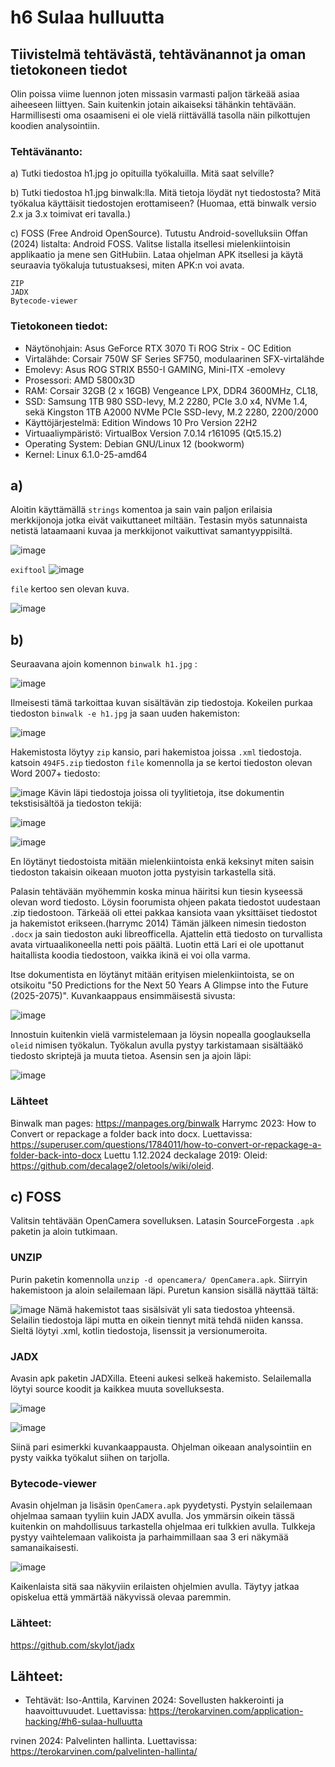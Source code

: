 # h6 Sulaa hulluutta

## Tiivistelmä tehtävästä, tehtävänannot ja oman tietokoneen tiedot
Olin poissa viime luennon joten missasin varmasti paljon tärkeää asiaa aiheeseen liittyen. Sain kuitenkin jotain aikaiseksi tähänkin tehtävään. Harmillisesti oma osaamiseni ei ole vielä riittävällä tasolla näin pilkottujen koodien analysointiin.  

### Tehtävänanto:
a) Tutki tiedostoa h1.jpg jo opituilla työkaluilla. Mitä saat selville?

b) Tutki tiedostoa h1.jpg binwalk:lla. Mitä tietoja löydät nyt tiedostosta? Mitä työkalua käyttäisit tiedostojen erottamiseen? (Huomaa, että binwalk versio 2.x ja 3.x toimivat eri tavalla.)

c) FOSS (Free Android OpenSource). Tutustu Android-sovelluksiin Offan (2024) listalta: Android FOSS. Valitse listalla itsellesi mielenkiintoisin applikaatio ja mene sen GitHubiin. Lataa ohjelman APK itsellesi ja käytä seuraavia työkaluja tutustuaksesi, miten APK:n voi avata.

    ZIP
    JADX
    Bytecode-viewer
  
### Tietokoneen tiedot: 
- Näytönohjain: Asus GeForce RTX 3070 Ti ROG Strix - OC Edition
- Virtalähde: Corsair 750W SF Series SF750, modulaarinen SFX-virtalähde
- Emolevy: Asus ROG STRIX B550-I GAMING, Mini-ITX -emolevy
- Prosessori: AMD 5800x3D
- RAM: Corsair 32GB (2 x 16GB) Vengeance LPX, DDR4 3600MHz, CL18,
- SSD: Samsung 1TB 980 SSD-levy, M.2 2280, PCIe 3.0 x4, NVMe 1.4, sekä Kingston 1TB A2000 NVMe PCIe SSD-levy, M.2 2280, 2200/2000
- Käyttöjärjestelmä: Edition	Windows 10 Pro Version	22H2
- Virtuaaliympäristö: VirtualBox Version 7.0.14 r161095 (Qt5.15.2)
- Operating System: Debian GNU/Linux 12 (bookworm)  
- Kernel: Linux 6.1.0-25-amd64

## a)
Aloitin käyttämällä `strings` komentoa ja sain vain paljon erilaisia merkkijonoja jotka eivät vaikuttaneet miltään. Testasin myös satunnaista netistä lataamaani kuvaa ja merkkijonot vaikuttivat samantyyppisiltä.

![image](https://github.com/user-attachments/assets/dcff5a8f-8469-4002-95f2-5878e09521ce)

`exiftool`
![image](https://github.com/user-attachments/assets/f0af2598-5dbc-4585-b268-1fccc79b938d)

`file` kertoo sen olevan kuva. 

![image](https://github.com/user-attachments/assets/184ffd1b-f439-4a3f-ba59-6b5fb8a48465)


## b)
Seuraavana ajoin komennon `binwalk h1.jpg` :

![image](https://github.com/user-attachments/assets/df2be75e-d3bd-4e55-90b1-0c422c7d231e)

Ilmeisesti tämä tarkoittaa kuvan sisältävän zip tiedostoja. Kokeilen purkaa tiedoston `binwalk -e h1.jpg` ja saan uuden hakemiston:

![image](https://github.com/user-attachments/assets/1ae5228a-3382-4815-aca1-b526f24db211)

Hakemistosta löytyy `zip` kansio, pari hakemistoa joissa `.xml` tiedostoja. katsoin `494F5.zip` tiedoston `file` komennolla ja se kertoi tiedoston olevan Word 2007+ tiedosto:

![image](https://github.com/user-attachments/assets/77734855-ac08-418f-9f09-daf0b4e1af60)
Kävin läpi tiedostoja joissa oli tyylitietoja, itse dokumentin tekstisisältöä ja tiedoston tekijä:

![image](https://github.com/user-attachments/assets/1c763976-4cb6-4b52-9239-2428e7aa191b)

![image](https://github.com/user-attachments/assets/df10bd52-ce2a-4a87-83c8-854c95a391c2)

En löytänyt tiedostoista mitään mielenkiintoista enkä keksinyt miten saisin tiedoston takaisin oikeaan muoton jotta pystyisin tarkastella sitä. 

Palasin tehtävään myöhemmin koska minua häiritsi kun tiesin kyseessä olevan word tiedosto. Löysin foorumista ohjeen pakata tiedostot uudestaan .zip tiedostoon. Tärkeää oli ettei pakkaa kansiota vaan yksittäiset tiedostot ja hakemistot erikseen.(harrymc 2014) Tämän jälkeen nimesin tiedoston `.docx` ja sain tiedoston auki libreofficella. Ajattelin että tiedosto on turvallista avata virtuaalikoneella netti pois päältä. Luotin että Lari ei ole upottanut haitallista koodia tiedostoon, vaikka ikinä ei voi olla varma.

Itse dokumentista en löytänyt mitään erityisen mielenkiintoista, se on otsikoitu "50 Predictions for the Next 50 Years
A Glimpse into the Future (2025-2075)". Kuvankaappaus ensimmäisestä sivusta:

![image](https://github.com/user-attachments/assets/13798aa7-7db8-40c4-a053-835ef11cc9a5)

Innostuin kuitenkin vielä varmistelemaan ja löysin nopealla googlauksella `oleid` nimisen työkalun. Työkalun avulla pystyy tarkistamaan sisältääkö tiedosto skriptejä ja muuta tietoa. Asensin sen ja ajoin läpi:

![image](https://github.com/user-attachments/assets/fa5bc791-970a-45c3-b1e4-80cb7856e8f4)


### Lähteet
Binwalk man pages: https://manpages.org/binwalk 
Harrymc 2023: How to Convert or repackage a folder back into docx. Luettavissa: https://superuser.com/questions/1784011/how-to-convert-or-repackage-a-folder-back-into-docx Luettu 1.12.2024
deckalage 2019: Oleid: https://github.com/decalage2/oletools/wiki/oleid.


## c) FOSS
Valitsin tehtävään OpenCamera sovelluksen. Latasin SourceForgesta `.apk` paketin ja aloin tutkimaan.

### UNZIP
Purin paketin komennolla `unzip -d opencamera/ OpenCamera.apk`. Siirryin hakemistoon ja aloin selailemaan läpi. Puretun kansion sisällä näyttää tältä: 

![image](https://github.com/user-attachments/assets/9afa7fbe-e204-4e7e-b4e7-7c79347040be)
 Nämä hakemistot taas sisälsivät yli sata tiedostoa yhteensä. Selailin tiedostoja läpi mutta en oikein tiennyt mitä tehdä niiden kanssa. Sieltä löytyi .xml, kotlin tiedostoja, lisenssit ja versionumeroita.

 ### JADX
 Avasin apk paketin JADXilla. Eteeni aukesi selkeä hakemisto. Selailemalla löytyi source koodit ja kaikkea muuta sovelluksesta. 

 ![image](https://github.com/user-attachments/assets/15c17900-3f18-4ae5-9591-053121107a7d)

![image](https://github.com/user-attachments/assets/7cbaa1b4-6875-41f4-bcb4-c8973bba3b79)

Siinä pari esimerkki kuvankaappausta. Ohjelman oikeaan analysointiin en pysty vaikka työkalut siihen on tarjolla. 

### Bytecode-viewer
Avasin ohjelman ja lisäsin `OpenCamera.apk` pyydetysti. Pystyin selailemaan ohjelmaa samaan tyyliin kuin JADX avulla. Jos ymmärsin oikein tässä kuitenkin on mahdollisuus tarkastella ohjelmaa eri tulkkien avulla. Tulkkeja pystyy vaihtelemaan valikoista ja parhaimmillaan saa 3 eri näkymää samanaikaisesti. 

![image](https://github.com/user-attachments/assets/fb0d63ea-b2c1-4fe1-8c16-84ef99765f48)


Kaikenlaista sitä saa näkyviin erilaisten ohjelmien avulla. Täytyy jatkaa opiskelua että ymmärtää näkyvissä olevaa paremmin.


### Lähteet:
https://github.com/skylot/jadx

## Lähteet:
  -  Tehtävät: Iso-Anttila, Karvinen 2024: Sovellusten hakkerointi ja haavoittuvuudet. Luettavissa: https://terokarvinen.com/application-hacking/#h6-sulaa-hulluutta

rvinen 2024: Palvelinten hallinta. Luettavissa: https://terokarvinen.com/palvelinten-hallinta/
